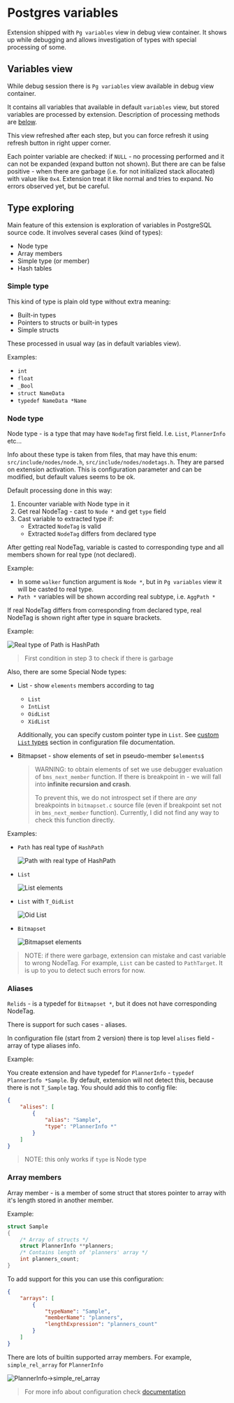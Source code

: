 # Postgres variables

Extension shipped with `Pg variables` view in debug view container.
It shows up while debugging and allows investigation of types
with special processing of some.

## Variables view

While debug session there is `Pg variables` view available in debug view container.

It contains all variables that available in default `variables` view, but
stored variables are processed by extension.
Description of processing methods are [below](#type-investigation).

This view refreshed after each step, but you can force refresh it using
refresh button in right upper corner.

Each pointer variable are checked: if `NULL` - no processing performed
and it can not be expanded (expand button not shown).
But there are can be false positive - when there are garbage (i.e. for
not initialized stack allocated) with value like `0x4`. Extension
treat it like normal and tries to expand. No errors observed yet,
but be careful.

## Type exploring

Main feature of this extension is exploration of variables in PostgreSQL source code. It involves several cases (kind of types):

- Node type
- Array members
- Simple type (or member)
- Hash tables

### Simple type

This kind of type is plain old type without extra meaning:

- Built-in types
- Pointers to structs or built-in types
- Simple structs

These processed in usual way (as in default variables view).

Examples:

- `int`
- `float`
- `_Bool`
- `struct NameData`
- `typedef NameData *Name`

### Node type

Node type - is a type that may have `NodeTag` first field. I.e. `List`, `PlannerInfo` etc...

Info about these type is taken from files, that may have this enum: `src/include/nodes/node.h`, `src/include/nodes/nodetags.h`.
They are parsed on extension activation.
This is configuration parameter and can be modified, but default
values seems to be ok.

Default processing done in this way:

1. Encounter variable with Node type in it
2. Get real NodeTag - cast to `Node *` and get `type` field
3. Cast variable to extracted type if:
   - Extracted `NodeTag` is valid
   - Extracted `NodeTag` differs from declared type

After getting real NodeTag, variable is casted to corresponding type and
all members shown for real type (not declared).

Example:

- In some `walker` function argument is `Node *`, but in `Pg variables` view
  it will be casted to real type.
- `Path *` variables will be shown according real subtype, i.e. `AggPath *`

If real NodeTag differs from corresponding from declared type, real NodeTag
is shown right after type in square brackets.

Example:

![Real type of Path is HashPath](../resources/tutorial_path_is_hashpath.png)

> First condition in step 3 to check if there is garbage

Also, there are some Special Node types:

- List - show `elements` members according to tag
  - `List`
  - `IntList`
  - `OidList`
  - `XidList`
  
  Additionally, you can specify custom pointer type in `List`. See [custom `List` types](./config_file.md#custom-list-types) section in configuration file documentation.

- Bitmapset - show elements of set in pseudo-member `$elements$`

    > WARNING: to obtain elements of set we use debugger evaluation of
    > `bms_next_member` function. If there is breakpoint in -
    > we will fall into **infinite recursion and crash**.
    >
    > To prevent this, we do not introspect set if there are *any*
    > breakpoints in `bitmapset.c` source file (even if breakpoint
    > set not in `bms_next_member` function).
    > Currently, I did not find any way to check this function directly.

Examples:

- `Path` has real type of `HashPath`

    ![Path with real type of HashPath](../resources/tutorial_path_hashpath.png)

- `List`

    ![List elements](../resources/tutorial_list_elements.png)

- `List` with `T_OidList`

    ![Oid List](../resources/tutorial_oid_list.png)

- `Bitmapset`

    ![Bitmapset elements](../resources/tutorial_bitmapset_elements.png)

> NOTE: if there were garbage, extension can mistake and cast variable to
> wrong NodeTag. For example, `List` can be casted to `PathTarget`.
> It is up to you to detect such errors for now.

### Aliases

`Relids` - is a typedef for `Bitmapset *`, but it does not have
corresponding NodeTag.

There is support for such cases - aliases.

In configuration file (start from 2 version) there is top level
`alises` field - array of type aliases info.

Example:

You create extension and have typedef for `PlannerInfo` -
`typedef PlannerInfo *Sample`. By default, extension will
not detect this, because there is not `T_Sample` tag.
You should add this to config file:

```json
{
    "alises": [
        {
            "alias": "Sample",
            "type": "PlannerInfo *"
        }
    ]
}
```

> NOTE: this only works if `type` is Node type

### Array members

Array member - is a member of some struct that stores pointer to array with it's length stored in another member.

Example:

```c
struct Sample
{
    /* Array of structs */
    struct PlannerInfo **planners;
    /* Contains length of 'planners' array */
    int planners_count;
}
```

To add support for this you can use this configuration:

```json
{
    "arrays": [
        {
            "typeName": "Sample",
            "memberName": "planners",
            "lengthExpression": "planners_count"
        }
    ]
}
```

There are lots of builtin supported array members. For example, `simple_rel_array` for `PlannerInfo`

![PlannerInfo->simple_rel_array](../resources/tutorial_array_sm.png)

> For more info about configuration check [documentation](config_file.md)
